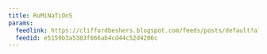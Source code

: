 ```yaml
---
title: RuMiNaTiOnS
params:
  feedlink: https://cliffordbeshers.blogspot.com/feeds/posts/default?alt=rss
  feedid: e5159b3a5383f666ab4cd44c52d4206c
---
```

